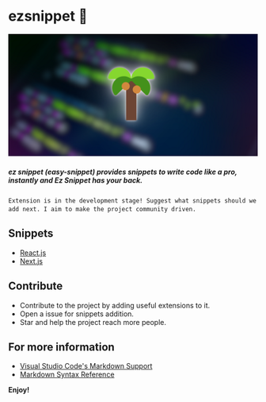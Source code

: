 # ezsnippet 🌴

![banner](static/banner.png)

##### ez snippet (*easy-snippet*) provides snippets to write code like a pro, instantly and Ez Snippet has your back.

`Extension is in the development stage! Suggest what snippets should we add next. I aim to make the project community driven.`

## Snippets

- [React.js](/docs/react.md)
- [Next.js](/docs/next.md)

## Contribute

* Contribute to the project by adding useful extensions to it.
* Open a issue for snippets addition.
* Star and help the project reach more people.

## For more information

* [Visual Studio Code's Markdown Support](http://code.visualstudio.com/docs/languages/markdown)
* [Markdown Syntax Reference](https://help.github.com/articles/markdown-basics/)

**Enjoy!**
